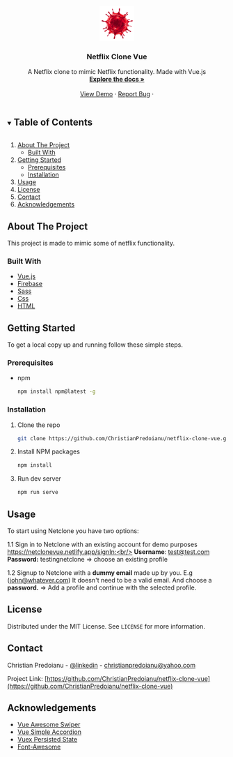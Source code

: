 
<!-- PROJECT LOGO -->
<br />
<p align="center">
  <a href="https://github.com/ChristianPredoianu/netflix-clone-vue">
    <img src="dist/img/src/images/red-covid19.png" alt="Logo" width="80" height="80">
  </a>

  <h3 align="center">Netflix Clone Vue</h3>

  <p align="center">
   A Netflix clone to mimic Netflix functionality. Made with Vue.js 
    <br />
    <a href="https://github.com/ChristianPredoianu/netflix-clone-vue"><strong>Explore the docs »</strong></a>
    <br />
    <br />
    <a href="https://netclonevue.netlify.app/">View Demo</a>
    ·
    <a href="https://github.com/ChristianPredoianu/netflix-clone-vue/issues/issues">Report Bug</a>
    ·
   
  </p>
</p>



<!-- TABLE OF CONTENTS -->
<details open="open">
  <summary><h2 style="display: inline-block">Table of Contents</h2></summary>
  <ol>
    <li>
      <a href="#about-the-project">About The Project</a>
      <ul>
        <li><a href="#built-with">Built With</a></li>
      </ul>
    </li>
    <li>
      <a href="#getting-started">Getting Started</a>
      <ul>
        <li><a href="#prerequisites">Prerequisites</a></li>
        <li><a href="#installation">Installation</a></li>
      </ul>
    </li>
    <li><a href="#usage">Usage</a></li>
    <li><a href="#license">License</a></li>
    <li><a href="#contact">Contact</a></li>
    <li><a href="#acknowledgements">Acknowledgements</a></li>
  </ol>
</details>



<!-- ABOUT THE PROJECT -->
## About The Project

This project is made to mimic some of netflix functionality.

### Built With

* [Vue.js](https://vuejs.org/)
* [Firebase](https://firebase.google.com/)
* [Sass](https://sass-lang.com/)
* [Css](https://www.w3.org/Style/CSS/Overview.en.html)
* [HTML](https://developer.mozilla.org/sv-SE/docs/Web/HTML)



<!-- GETTING STARTED -->
## Getting Started

To get a local copy up and running follow these simple steps.

### Prerequisites

* npm
  ```sh
  npm install npm@latest -g
  ```

### Installation

1. Clone the repo
   ```sh
   git clone https://github.com/ChristianPredoianu/netflix-clone-vue.git
   ```
2. Install NPM packages
   ```sh
   npm install
   ```
   
3. Run dev server
   ```sh
   npm run serve
   ```




<!-- USAGE EXAMPLES -->
## Usage

To start using Netclone you have two options:

1.1 Sign in to Netclone with an existing account for demo purposes https://netclonevue.netlify.app/signIn:<br/>
    <b>Username</b>: test@test.com  
    <b>Password:</b> testingnetclone
    => choose an existing profile
   
1.2 Signup to Netclone with a <b>dummy email</b> made up by you. E.g (john@whatever.com) It doesn't need to be a valid email. And choose a <b>password.</b> 
    => Add a profile and continue with the selected profile.



<!-- LICENSE -->
## License

Distributed under the MIT License. See `LICENSE` for more information.


<!-- CONTACT -->
## Contact

Christian Predoianu - [@linkedin](https://se.linkedin.com/in/christian-predoianu-369218157) - christianpredoianu@yahoo.com

Project Link: [https://github.com/ChristianPredoianu/netflix-clone-vue](https://github.com/ChristianPredoianu/netflix-clone-vue)



<!-- ACKNOWLEDGEMENTS -->
## Acknowledgements

* [Vue Awesome Swiper](https://github.com/surmon-china/vue-awesome-swiper)
* [Vue Simple Accordion](https://github.com/tkhquang/vue-simple-accordion)
* [Vuex Persisted State](https://github.com/robinvdvleuten/vuex-persistedstate)
* [Font-Awesome](https://fontawesome.com/)





<!-- MARKDOWN LINKS & IMAGES -->
<!-- https://www.markdownguide.org/basic-syntax/#reference-style-links -->
[contributors-shield]: https://img.shields.io/github/contributors/github_username/repo.svg?style=for-the-badge
[contributors-url]: https://github.com/github_username/repo/graphs/contributors
[forks-shield]: https://img.shields.io/github/forks/github_username/repo.svg?style=for-the-badge
[forks-url]: https://github.com/github_username/repo/network/members
[stars-shield]: https://img.shields.io/github/stars/github_username/repo.svg?style=for-the-badge
[stars-url]: https://github.com/github_username/repo/stargazers
[issues-shield]: https://img.shields.io/github/issues/github_username/repo.svg?style=for-the-badge
[issues-url]: https://github.com/github_username/repo/issues
[license-shield]: https://img.shields.io/github/license/github_username/repo.svg?style=for-the-badge
[license-url]: https://github.com/github_username/repo/blob/master/LICENSE.txt
[linkedin-shield]: https://img.shields.io/badge/-LinkedIn-black.svg?style=for-the-badge&logo=linkedin&colorB=555
[linkedin-url]: https://linkedin.com/in/github_username 
